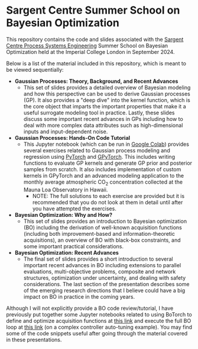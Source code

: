 # Sargent Centre Summer School on Bayesian Optimization

This repository contains the code and slides associated with the [Sargent Centre Process Systems Engineering](https://www.imperial.ac.uk/process-systems-engineering/) Summer School on Bayesian Optimization held at the Imperial College London in September 2024. 

Below is a list of the material included in this repository, which is meant to be viewed sequentially:
- **Gaussian Processes: Theory, Background, and Recent Advances**
  - This set of slides provides a detailed overview of Bayesian modeling and how this perspective can be used to derive Gaussian processes (GP). It also provides a "deep dive" into the kernel function, which is the core object that imparts the important properties that make it a useful surrogate modeling tool in practice. Lastly, these slides discuss some important recent advances in GPs including how to deal with more complex data attributes such as high-dimensional inputs and input-dependent noise. 
- **Gaussian Processes: Hands-On Code Tutorial**
  - This Jupyter notebook (which can be run in [Google Colab](https://colab.research.google.com/)) provides several exercises related to Gaussian process modeling and regression using [PyTorch](https://pytorch.org/) and [GPyTorch](https://gpytorch.ai/). This includes writing functions to evaluate GP kernels and generate GP prior and posterior samples from scratch. It also includes implementation of custom kernels in GPyTorch and an advanced modeling application to the monthly average atmospheric CO<sub>2</sub> concentration collected at the Mauna Loa Observatory in Hawaii.
    - NOTE: The full solutions to each exercise are provided but it is recommended that you do not look at them in detail until after you have attempted the exercises.
- **Bayesian Optimization: Why and How?**
  - This set of slides provides an introduction to Bayesian optimization (BO) including the derivation of well-known acquisition functions (including both improvement-based and information-theoretic acquisitions), an overview of BO with black-box constraints, and some important practical considerations. 
- **Bayesian Optimization: Recent Advances**
  - The final set of slides provides a short introduction to several important recent advances in BO including extensions to parallel evaluations, multi-objective problems, composite and network structures, optimization under uncertainty, and dealing with safety considerations. The last section of the presentation describes some of the emerging research directions that I believe could have a big impact on BO in practice in the coming years. 

Although I will not explicitly provide a BO code review/tutorial, I have previously put together some Jupyter notebooks related to using BoTorch to define and optimize acquisition functions at [this link](https://github.com/joelpaulson/Great_Lakes_PSE_Workshop_2023/blob/main/Module2/Module2_Acquisition_Functions.ipynb) and execute the full BO loop at [this link](https://github.com/joelpaulson/Great_Lakes_PSE_Workshop_2023/blob/main/Module3/Module3_BO_Loop.ipynb) (on a complex controller auto-tuning example). You may find some of the code snippets useful after going through the material covered in these presentations. 
